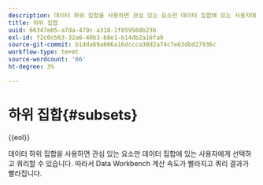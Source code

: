 ```yaml
---
description: 데이터 하위 집합을 사용하면 관심 있는 요소만 데이터 집합에 있는 사용자에게 선택하고 쿼리할 수 있습니다. 따라서 Data Workbench 계산 속도가 빨라지고 쿼리 결과가 빨라집니다.
title: 하위 집합
uuid: 66347eb5-a7da-479c-a318-1f859568b23b
exl-id: f2c0cb63-32a6-40b3-b8e1-b14db2a16fa9
source-git-commit: b1dda69a606a16dccca30d2a74c7e63dbd27936c
workflow-type: tm+mt
source-wordcount: '66'
ht-degree: 3%

---
```


# 하위 집합{#subsets}

{{eol}}

데이터 하위 집합을 사용하면 관심 있는 요소만 데이터 집합에 있는 사용자에게 선택하고 쿼리할 수 있습니다. 따라서 Data Workbench 계산 속도가 빨라지고 쿼리 결과가 빨라집니다.
